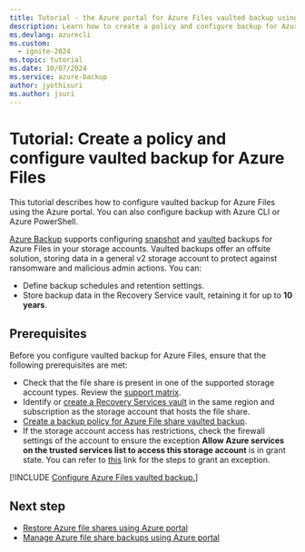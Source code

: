 ```yaml
---
title: Tutorial - the Azure portal for Azure Files vaulted backup using Azure Backup
description: Learn how to create a policy and configure backup for Azure Files to vault-tier with the Azure portal.
ms.devlang: azurecli
ms.custom:
  - ignite-2024
ms.topic: tutorial
ms.date: 10/07/2024
ms.service: azure-backup
author: jyothisuri
ms.author: jsuri
---
```


#  Tutorial: Create a policy and configure vaulted backup for Azure Files

This tutorial describes how to configure vaulted backup for Azure Files using the Azure portal. You can also configure backup with Azure CLI or Azure PowerShell.

[Azure Backup](backup-overview.md) supports configuring [snapshot](azure-file-share-backup-overview.md?tabs=snapshot) and [vaulted](azure-file-share-backup-overview.md?tabs=vault-standard) backups for Azure Files in your storage accounts. Vaulted backups offer an offsite solution, storing data in a general v2 storage account to protect against ransomware and malicious admin actions. You can:

- Define backup schedules and retention settings.
- Store backup data in the Recovery Service vault, retaining it for up to **10 years**.

## Prerequisites

Before you configure vaulted backup for Azure Files, ensure that the following prerequisites are met:

-  Check that the file share is present in one of the supported storage account types. Review the [support matrix](azure-file-share-support-matrix.md).
- Identify or [create a Recovery Services vault](backup-create-recovery-services-vault.md#create-a-recovery-services-vault) in the same region and subscription as the storage account that hosts the file share.
- [Create a backup policy for Azure File share vaulted backup](manage-afs-backup.md#create-a-new-policy).
- If the storage account access has restrictions, check the firewall settings of the account to ensure the exception **Allow Azure services on the trusted services list to access this storage account** is in grant state. You can refer to [this](../storage/common/storage-network-security.md?tabs=azure-portal#manage-exceptions) link for the steps to grant an exception.


[!INCLUDE [Configure Azure Files vaulted backup.](../../includes/configure-azure-files-vaulted-backup.md)]


## Next step

- [Restore Azure file shares using Azure portal](restore-afs.md?tabs=full-share-recovery)
- [Manage Azure file share backups using Azure portal](manage-afs-backup.md)


 






